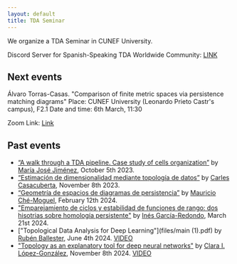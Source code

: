 ```yaml
---
layout: default
title: TDA Seminar
---
```


We organize a TDA Seminar in CUNEF University. 

Discord Server for Spanish-Speaking TDA Worldwide Community: [LINK](https://discord.gg/4TpkYUTS7f)

## Next events

Álvaro Torras-Casas. "Comparison of finite metric spaces via persistence matching diagrams"
Place: CUNEF University (Leonardo Prieto Castr's campus), F2.1
Date and time: 6th March, 11:30

Zoom Link: [Link](https://cunef.zoom.us/j/93856604233?pwd=o7U3NVpcjtBgFpP84K8SWWQ1eWYemQ.1)

## Past events
* [“A walk through a TDA pipeline. Case study of cells organization”](files/mj_jimenezUAM.pdf) by [María José Jiménez](https://personal.us.es/majiro/), October 5th 2023.
* [“Estimación de dimensionalidad mediante topología de datos”](files/Seminario_UAM_8nov2023.pdf) by [Carles Casacuberta](https://www.ub.edu/topologia/casacuberta/), November 8th 2023.
* [“Geometría de espacios de diagramas de persistencia”](files/Geometria_de_espacios_de_diagramas_de_persistencia.pdf) by [Mauricio Ché-Moguel](https://sites.google.com/view/mauriciochemoguel/), February 12th 2024.
* ["Emparejamiento de ciclos y estabilidad de funciones de rango: dos hisotrias sobre homología persistente"](files/presentation_ines_garcia_uam.pdf) by [Inés García-Redondo](https://sites.google.com/view/ines-garcia-redondo/home), March 21st 2024.
* ["Topological Data Analysis for Deep Learning"](files/main (1).pdf) by [Rubén Ballester](http://rubenbb.com/), June 4th 2024. [VIDEO](https://www.youtube.com/watch?v=wEWgs3y_8os&ab_channel=Matem%C3%A1ticasUAM)
* ["Topology as an explanatory tool for deep neural networks"](files/seminarioTDA_clara.pdf) by [Clara I. López-González](https://scholar.google.es/citations?user=aJJF14IAAAAJ&hl=es), November 8th 2024. [VIDEO](https://youtu.be/nqwnA7UcQBw) 
